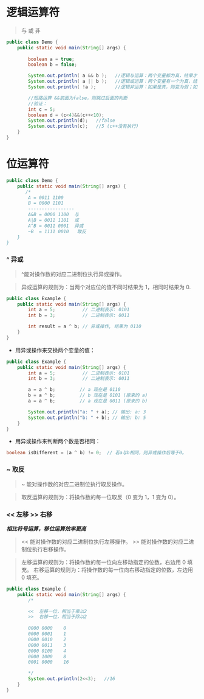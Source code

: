 # 逻辑运算符
> 与 或 非

```java
public class Demo {
    public static void main(String[] args) {
        
        boolean a = true;
        boolean b = false;

        System.out.println( a && b );   //逻辑与运算：两个变量都为真，结果才为true
        System.out.println( a || b );   //逻辑或运算：两个变量有一个为真，结果就为true
        System.out.println( !a );       //逻辑非运算：如果是真，则变为假；如果是假，则变为真

        //短路运算 &&前面为false，则跳过后面的判断
        //验证：
        int c = 5;
        boolean d = (c<4)&&(c++<10);
        System.out.println(d);   //false
        System.out.println(c);   //5 (c++没有执行)
    }
}
```

# 位运算符

```java
public class Demo {
    public static void main(String[] args) {
       /*
        A = 0011 1100
        B = 0000 1101
        -----------------
        A&B = 0000 1100  与
        A|B = 0011 1101  或
        A^B = 0011 0001  异或 
        ~B  = 1111 0010   取反
    } 
}
```

### ^ 异或
> ^能对操作数的对应二进制位执行异或操作。

> 异或运算的规则为：当两个对应位的值不同时结果为 1，相同时结果为 0.

```java
public class Example {
    public static void main(String[] args) {
        int a = 5;          // 二进制表示: 0101
        int b = 3;          // 二进制表示: 0011

        int result = a ^ b; // 异或操作, 结果为 0110
    }
}
```
- 用异或操作来交换两个变量的值：
```java
public class Example {
    public static void main(String[] args) {
        int a = 5;          // 二进制表示: 0101
        int b = 3;          // 二进制表示: 0011

        a = a ^ b;         // a 现在是 0110
        b = a ^ b;         // b 现在是 0101 (原来的 a)
        a = a ^ b;         // a 现在是 0011 (原来的 b)

        System.out.println("a: " + a); // 输出: a: 3
        System.out.println("b: " + b); // 输出: b: 5
    }
}
``` 
- 用异或操作来判断两个数是否相同：
```java
boolean isDifferent = (a ^ b) != 0;  // 若a与b相同，则异或操作后等于0。
```

### ~ 取反
> ~ 能对操作数的对应二进制位执行取反操作。

> 取反运算的规则为：将操作数的每一位取反（0 变为 1，1 变为 0）。

### << 左移 >> 右移
***相比符号运算，移位运算效率更高***

> << 能对操作数的对应二进制位执行左移操作。 >> 能对操作数的对应二进制位执行右移操作。

> 左移运算的规则为：将操作数的每一位向左移动指定的位数，右边用 0 填充。 右移运算的规则为：将操作数的每一位向右移动指定的位数，左边用 0 填充。
 
```java
public class Example {
    public static void main(String[] args) {
        /*

        <<  左移一位，相当于乘以2
        >>  右移一位，相当于除以2
        
        0000 0000    0
        0000 0001    1
        0000 0010    2
        0000 0011    3
        0000 0100    4
        0000 1000    8
        0001 0000    16

        */
        System.out.println(2<<3);   //16
    } 
}
```



